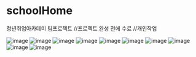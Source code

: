 # schoolHome

청년취업아카데미 팀프로젝트
//프로젝트 완성 전에 수료
//개인작업

![image](https://user-images.githubusercontent.com/100067849/215265804-5918da25-9e72-46da-895b-ca98a4b95923.png)
![image](https://user-images.githubusercontent.com/100067849/215265860-b88c93b2-44ce-4939-9519-db5bca0b7ec6.png)
![image](https://user-images.githubusercontent.com/100067849/215265920-3c3383cf-ae3e-40b6-9f3d-04c1d8496f71.png)
![image](https://user-images.githubusercontent.com/100067849/215265944-7a5ac025-1ef6-4df9-a4ba-226b1240f992.png)
![image](https://user-images.githubusercontent.com/100067849/215265975-b30e9549-b1b7-45d8-9248-b17457d054ed.png)
![image](https://user-images.githubusercontent.com/100067849/215265988-3f462ffb-1efd-49fa-8bae-6339141514e5.png)
![image](https://user-images.githubusercontent.com/100067849/215266013-091c69f5-be62-43bf-b861-8ba533d233c5.png)
![image](https://user-images.githubusercontent.com/100067849/215266029-535c5bda-175c-47c9-b45f-8772e0fa3b1a.png)
![image](https://user-images.githubusercontent.com/100067849/215266038-99aee0ff-453d-4048-849b-dc77447b735b.png)
![image](https://user-images.githubusercontent.com/100067849/215266054-0fc01a54-c4d8-4e3f-b8c5-72a5c360ffe5.png)
